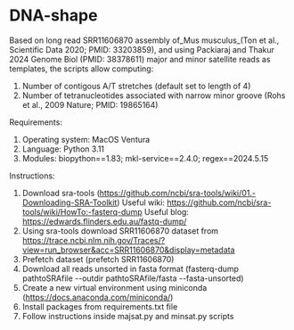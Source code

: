 # DNA-shape
Based on long read SRR11606870 assembly of_Mus musculus_(Ton et al., Scientific Data 2020; PMID: 33203859), 
and using Packiaraj and Thakur 2024 Genome Biol (PMID: 38378611) major and minor satellite reads as templates, the scripts allow computing:
1. Number of contigous A/T stretches (default set to length of 4)
2. Number of tetranucleotides associated with narrow minor groove (Rohs et al., 2009 Nature; PMID: 19865164)

Requirements:
1. Operating system: MacOS Ventura
2. Language: Python 3.11
3. Modules: biopython==1.83; mkl-service==2.4.0; regex==2024.5.15

Instructions:
1. Download sra-tools (https://github.com/ncbi/sra-tools/wiki/01.-Downloading-SRA-Toolkit)
    Useful wiki: https://github.com/ncbi/sra-tools/wiki/HowTo:-fasterq-dump
    Useful blog: https://edwards.flinders.edu.au/fastq-dump/
2. Using sra-tools download SRR11606870 dataset from https://trace.ncbi.nlm.nih.gov/Traces/?view=run_browser&acc=SRR11606870&display=metadata
3. Prefetch dataset (prefetch SRR11606870)
4. Download all reads unsorted in fasta format (fasterq-dump pathtoSRAfile --outdir pathtoSRAfile/fasta --fasta-unsorted)
5. Create a new virtual environment using miniconda (https://docs.anaconda.com/miniconda/)
6. Install packages from requirements.txt file
7. Follow instructions inside majsat.py and minsat.py scripts



